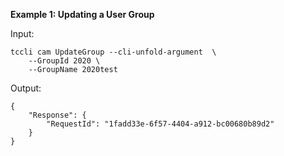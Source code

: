 **Example 1: Updating a User Group**



Input: 

```
tccli cam UpdateGroup --cli-unfold-argument  \
    --GroupId 2020 \
    --GroupName 2020test
```

Output: 
```
{
    "Response": {
        "RequestId": "1fadd33e-6f57-4404-a912-bc00680b89d2"
    }
}
```

